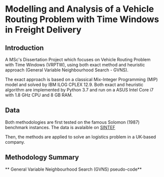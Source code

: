 # Modelling and Analysis of a Vehicle Routing Problem with Time Windows in Freight Delivery

## Introduction
A MSc's Dissertation Project which focuses on Vehicle Routing Problem with Time Windows (VRPTW), using both exact method and heuristic approach (General Variable Neighbourhood Search - GVNS).

The exact approach is based on a classical Mix-Integer Programming (MIP) model and solved by IBM ILOG CPLEX 12.9. Both exact and heuristic algorithm are implemented by Python 3.7 and run on a ASUS Intel Core i7 with 1.8 GHz CPU and 8 GB RAM.

## Data
Both methodologies are first tested on the famous Solomon (1987) benchmark instances. The data is avalaible on [SINTEF](https://www.sintef.no/projectweb/top/vrptw/solomon-benchmark/)

Then, the methods are applied to solve an logistics problem in a UK-based company.

## Methodology Summary

** General Variable Neighbourhood Search (GVNS) pseudo-code**



